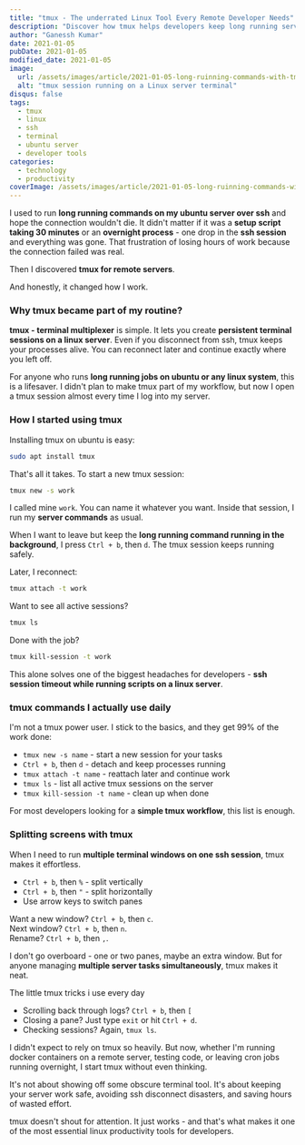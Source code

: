 ```yaml
---
title: "tmux - The underrated Linux Tool Every Remote Developer Needs"
description: "Discover how tmux helps developers keep long running server tasks alive, avoid SSH disconnect issues, and work smarter on remote Linux servers."
author: "Ganessh Kumar"
date: 2021-01-05
pubDate: 2021-01-05
modified_date: 2021-01-05
image:
  url: /assets/images/article/2021-01-05-long-ruinning-commands-with-tmux.webp
  alt: "tmux session running on a Linux server terminal"
disqus: false
tags:
  - tmux
  - linux
  - ssh
  - terminal
  - ubuntu server
  - developer tools
categories:
  - technology
  - productivity
coverImage: /assets/images/article/2021-01-05-long-ruinning-commands-with-tmux.webp
---
```


I used to run **long running commands on my ubuntu server over ssh** and hope the connection wouldn't die. It didn't matter if it was a **setup script taking 30 minutes** or an **overnight process** - one drop in the **ssh session** and everything was gone. That frustration of losing hours of work because the connection failed was real.  

Then I discovered **tmux for remote servers**.  

And honestly, it changed how I work.  

### Why tmux became part of my routine?

**tmux - terminal multiplexer** is simple. It lets you create **persistent terminal sessions on a linux server**. Even if you disconnect from ssh, tmux keeps your processes alive. You can reconnect later and continue exactly where you left off.  

For anyone who runs **long running jobs on ubuntu or any linux system**, this is a lifesaver. I didn't plan to make tmux part of my workflow, but now I open a tmux session almost every time I log into my server.  

### How I started using tmux  

Installing tmux on ubuntu is easy:  

```bash
sudo apt install tmux
```  

That's all it takes. To start a new tmux session:  

```bash
tmux new -s work
```  

I called mine `work`. You can name it whatever you want. Inside that session, I run my **server commands** as usual.  

When I want to leave but keep the **long running command running in the background**, I press `Ctrl + b`, then `d`. The tmux session keeps running safely.  

Later, I reconnect:  

```bash
tmux attach -t work
```  

Want to see all active sessions?  

```bash
tmux ls
```  

Done with the job?  

```bash
tmux kill-session -t work
```  

This alone solves one of the biggest headaches for developers - **ssh session timeout while running scripts on a linux server**.  

### tmux commands I actually use daily

I'm not a tmux power user. I stick to the basics, and they get 99% of the work done:  

- `tmux new -s name` - start a new session for your tasks  
- `Ctrl + b`, then `d` - detach and keep processes running  
- `tmux attach -t name` - reattach later and continue work  
- `tmux ls` - list all active tmux sessions on the server  
- `tmux kill-session -t name` - clean up when done  

For most developers looking for a **simple tmux workflow**, this list is enough.  

### Splitting screens with tmux  

When I need to run **multiple terminal windows on one ssh session**, tmux makes it effortless.  

- `Ctrl + b`, then `%` - split vertically  
- `Ctrl + b`, then `"` - split horizontally  
- Use arrow keys to switch panes  

Want a new window? `Ctrl + b`, then `c`.  
Next window? `Ctrl + b`, then `n`.  
Rename? `Ctrl + b`, then `,`.  

I don't go overboard - one or two panes, maybe an extra window. But for anyone managing **multiple server tasks simultaneously**, tmux makes it neat.  

The little tmux tricks i use every day  

- Scrolling back through logs? `Ctrl + b`, then `[`  
- Closing a pane? Just type `exit` or hit `Ctrl + d`.  
- Checking sessions? Again, `tmux ls`.  

I didn't expect to rely on tmux so heavily. But now, whether I'm running docker containers on a remote server, testing code, or leaving cron jobs running overnight, I start tmux without even thinking.  

It's not about showing off some obscure terminal tool. It's about keeping your server work safe, avoiding ssh disconnect disasters, and saving hours of wasted effort.  

tmux doesn't shout for attention. It just works - and that's what makes it one of the most essential linux productivity tools for developers.
